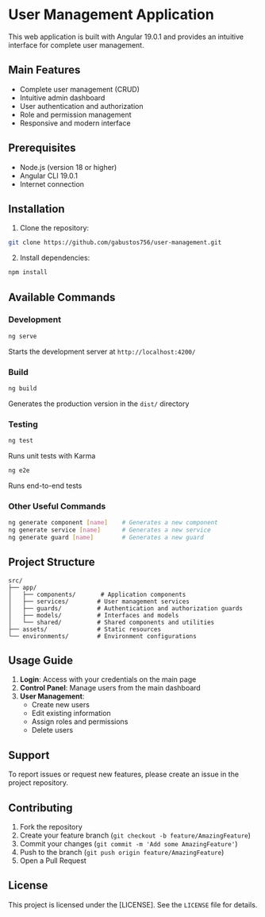 # User Management Application

This web application is built with Angular 19.0.1 and provides an intuitive interface for complete user management.

## Main Features

- Complete user management (CRUD)
- Intuitive admin dashboard
- User authentication and authorization
- Role and permission management
- Responsive and modern interface

## Prerequisites

- Node.js (version 18 or higher)
- Angular CLI 19.0.1
- Internet connection

## Installation

1. Clone the repository:
```bash
git clone https://github.com/gabustos756/user-management.git
```

2. Install dependencies:
```bash
npm install
```

## Available Commands

### Development

```bash
ng serve
```
Starts the development server at `http://localhost:4200/`

### Build

```bash
ng build
```
Generates the production version in the `dist/` directory

### Testing

```bash
ng test
```
Runs unit tests with Karma

```bash
ng e2e
```
Runs end-to-end tests

### Other Useful Commands

```bash
ng generate component [name]    # Generates a new component
ng generate service [name]      # Generates a new service
ng generate guard [name]        # Generates a new guard
```

## Project Structure

```
src/
├── app/
│   ├── components/       # Application components
│   ├── services/        # User management services
│   ├── guards/          # Authentication and authorization guards
│   ├── models/          # Interfaces and models
│   └── shared/          # Shared components and utilities
├── assets/              # Static resources
└── environments/        # Environment configurations
```

## Usage Guide

1. **Login**: Access with your credentials on the main page
2. **Control Panel**: Manage users from the main dashboard
3. **User Management**:
   - Create new users
   - Edit existing information
   - Assign roles and permissions
   - Delete users

## Support

To report issues or request new features, please create an issue in the project repository.

## Contributing

1. Fork the repository
2. Create your feature branch (`git checkout -b feature/AmazingFeature`)
3. Commit your changes (`git commit -m 'Add some AmazingFeature'`)
4. Push to the branch (`git push origin feature/AmazingFeature`)
5. Open a Pull Request

## License

This project is licensed under the [LICENSE]. See the `LICENSE` file for details.
